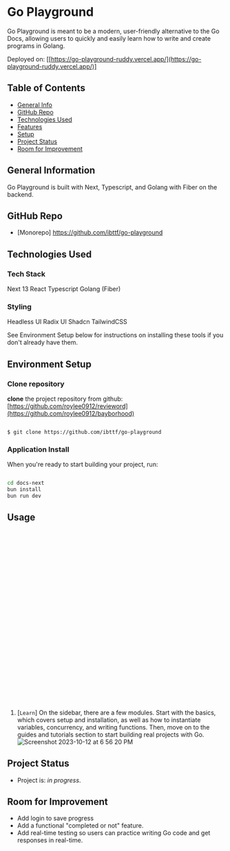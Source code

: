 # Go Playground
Go Playground is meant to be a modern, user-friendly alternative to the Go Docs, allowing users to quickly and easily learn how to write and create programs in Golang.

Deployed on: [[https://go-playground-ruddy.vercel.app/](https://go-playground-ruddy.vercel.app/)]

## Table of Contents

- [General Info](#general-information)
- [GitHub Repo](#github-repo)
- [Technologies Used](#technologies-used)
- [Features](#features)
- [Setup](#setup)
- [Project Status](#project-status)
- [Room for Improvement](#room-for-improvement)

## General Information

Go Playground is built with Next, Typescript, and Golang with Fiber on the backend.

## GitHub Repo

- [Monorepo] https://github.com/ibttf/go-playground

## Technologies Used

### Tech Stack
Next 13
React
Typescript
Golang (Fiber)

### Styling
Headless UI
Radix UI
Shadcn
TailwindCSS

See Environment Setup below for instructions on installing these tools if you
don't already have them.

## Environment Setup

### Clone repository

**clone** the project repository from github: [https://github.com/roylee0912/revieword](https://github.com/roylee0912/bayborhood)

```console

$ git clone https://github.com/ibttf/go-playground
```


### Application Install

When you're ready to start building your project, run:

```sh

cd docs-next
bun install
bun run dev


```
## Usage

<div style="width:400px ; height:400px">

</div>

1. [`Learn`] On the sidebar, there are a few modules. Start with the basics, which covers setup and installation, as well as how to instantiate variables, concurrency, and writing functions. Then, move on to the guides and tutorials section to start building real projects with Go.
![Screenshot 2023-10-12 at 6 56 20 PM](https://github.com/ibttf/go-playground/assets/60560932/b93e3018-25c7-465e-b7ce-216ed89cee72)




## Project Status

- Project is: _in progress_.

## Room for Improvement
- Add login to save progress
- Add a functional "completed or not" feature.
- Add real-time testing so users can practice writing Go code and get responses in real-time.
